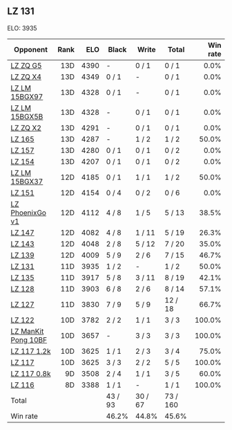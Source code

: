 ## LZ 131 ##

ELO: 3935

Opponent | Rank | ELO | Black | Write | Total | Win rate
---------|-----:|----:|-------|-------|-------|-------:
[LZ ZQ G5](LZ%20ZQ%20G5.md) | 13D | 4390 | - | 0 / 1 | 0 / 1 | 0.0%
[LZ ZQ X4](LZ%20ZQ%20X4.md) | 13D | 4349 | 0 / 1 | - | 0 / 1 | 0.0%
[LZ LM 15BGX97](LZ%20LM%2015BGX97.md) | 13D | 4328 | 0 / 1 | - | 0 / 1 | 0.0%
[LZ LM 15BGX5B](LZ%20LM%2015BGX5B.md) | 13D | 4328 | - | 0 / 1 | 0 / 1 | 0.0%
[LZ ZQ X2](LZ%20ZQ%20X2.md) | 13D | 4291 | - | 0 / 1 | 0 / 1 | 0.0%
[LZ 165](LZ%20165.md) | 13D | 4287 | - | 1 / 2 | 1 / 2 | 50.0%
[LZ 157](LZ%20157.md) | 13D | 4280 | 0 / 1 | 0 / 1 | 0 / 2 | 0.0%
[LZ 154](LZ%20154.md) | 13D | 4207 | 0 / 1 | 0 / 1 | 0 / 2 | 0.0%
[LZ LM 15BGX37](LZ%20LM%2015BGX37.md) | 12D | 4185 | 0 / 1 | 1 / 1 | 1 / 2 | 50.0%
[LZ 151](LZ%20151.md) | 12D | 4154 | 0 / 4 | 0 / 2 | 0 / 6 | 0.0%
[LZ PhoenixGo v1](LZ%20PhoenixGo%20v1.md) | 12D | 4112 | 4 / 8 | 1 / 5 | 5 / 13 | 38.5%
[LZ 147](LZ%20147.md) | 12D | 4082 | 4 / 8 | 1 / 11 | 5 / 19 | 26.3%
[LZ 143](LZ%20143.md) | 12D | 4048 | 2 / 8 | 5 / 12 | 7 / 20 | 35.0%
[LZ 139](LZ%20139.md) | 12D | 4009 | 5 / 9 | 2 / 6 | 7 / 15 | 46.7%
[LZ 131](LZ%20131.md) | 11D | 3935 | 1 / 2 | - | 1 / 2 | 50.0%
[LZ 135](LZ%20135.md) | 11D | 3917 | 5 / 8 | 3 / 11 | 8 / 19 | 42.1%
[LZ 128](LZ%20128.md) | 11D | 3903 | 6 / 8 | 2 / 6 | 8 / 14 | 57.1%
[LZ 127](LZ%20127.md) | 11D | 3830 | 7 / 9 | 5 / 9 | 12 / 18 | 66.7%
[LZ 122](LZ%20122.md) | 10D | 3782 | 2 / 2 | 1 / 1 | 3 / 3 | 100.0%
[LZ ManKit Pong 10BF](LZ%20ManKit%20Pong%2010BF.md) | 10D | 3657 | - | 3 / 3 | 3 / 3 | 100.0%
[LZ 117 1.2k](LZ%20117%201.2k.md) | 10D | 3625 | 1 / 1 | 2 / 3 | 3 / 4 | 75.0%
[LZ 117](LZ%20117.md) | 10D | 3625 | 3 / 3 | 2 / 2 | 5 / 5 | 100.0%
[LZ 117 0.8k](LZ%20117%200.8k.md) | 9D | 3508 | 2 / 4 | 1 / 1 | 3 / 5 | 60.0%
[LZ 116](LZ%20116.md) | 8D | 3388 | 1 / 1 | - | 1 / 1 | 100.0%
Total | | | 43 / 93 | 30 / 67 | 73 / 160 | 
Win rate| | | 46.2% | 44.8% | 45.6% | 
